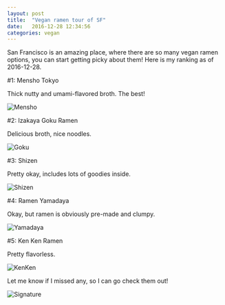```yaml
---
layout: post
title:  "Vegan ramen tour of SF"
date:   2016-12-28 12:34:56
categories: vegan
---
```


San Francisco is an amazing place, where there are so many vegan ramen options, you can start getting picky about them! Here is my ranking as of 2016-12-28.

\#1: Mensho Tokyo  

Thick nutty and umami-flavored broth. The best!  

![Mensho]({{site.url}}/assets/ramen_mensho.jpg)

\#2: Izakaya Goku Ramen  

Delicious broth, nice noodles.  

![Goku]({{site.url}}/assets/ramen_goku.jpg)

\#3: Shizen  

Pretty okay, includes lots of goodies inside.  

![Shizen]({{site.url}}/assets/ramen_shizen.jpg)

\#4: Ramen Yamadaya  

Okay, but ramen is obviously pre-made and clumpy.  

![Yamadaya]({{site.url}}/assets/ramen_yamadaya.jpg)

\#5: Ken Ken Ramen  

Pretty flavorless.  

![KenKen]({{site.url}}/assets/ramen_kenken.jpg)


Let me know if I missed any, so I can go check them out!  

![Signature]({{site.url}}/assets/clear_whale.png)